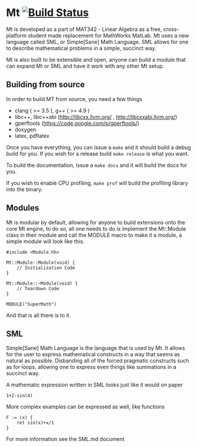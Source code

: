 # Mt [![Build Status](https://travis-ci.org/XAMPP/Mt.svg)](https://travis-ci.org/XAMPP/Mt)
Mt is developed as a part of MAT342 - Linear Algebra as a free, cross-platform student made replacement for MathWorks MatLab. Mt uses a new language called SML, or Simple[Sane] Math Language. SML allows for one to describe mathematical problems in a simple, succinct way.

Mt is also built to be extensible and open, anyone can build a module that can expand Mt or SML and have it work with any other Mt setup.

## Building from source

In order to build MT from source, you need a few things

 * clang ( >= 3.5 ), g++ ( >= 4.9 )
 * libc++, libc++abi (http://libcxx.llvm.org/ , http://libcxxabi.llvm.org/)
 * gperftools (https://code.google.com/p/gperftools/)
 * doxygen
 * latex, pdflatex

Once you have everything, you can issue a `make` and it should build a debug build for you. If you wish for a release build `make release` is what you want.

To build the documentation, issue a `make docs` and it will build the docs for you.

If you wish to enable CPU profiling, `make prof` will build the profiling library into the binary.

## Modules

Mt is modular by default, allowing for anyone to build extensions onto the core Mt engine, to do so, all one needs to do is implement the Mt::Module class in their module and call the MODULE macro to make it a module, a simple module will look like this.

~~~{.cpp}
#include <Module.hh>

Mt::Module::Module(void) {
	// Initialization Code
}

Mt::Module::~Module(void) {
	// Teardown Code
}

MODULE("SuperMath")

~~~

And that is all there is to it.

## SML

Simple[Sane] Math Language is the language that is used by Mt. It allows for the user to express mathematical constructs in a way that seems as natural as possible. Disbanding all of the forced pragmatic constructs such as for loops, allowing one to express even things like summations in a succinct way.

A mathematic expression written in SML looks just like it would on paper

~~~
1+2-sin(4)
~~~

More complex examples can be expressed as well, like functions

~~~
F := (x) {
	ret sin(x)+x/1
}
~~~

For more information see the SML.md document
